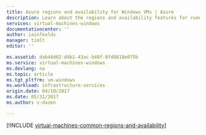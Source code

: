```yaml
---
title: Azure regions and availability for Windows VMs | Azure
description: Learn about the regions and availability features for running Windows virtual machines in Azure
services: virtual-machines-windows
documentationcenter: ''
author: iainfoulds
manager: timlt
editor: ''

ms.assetid: dab44d62-d4b1-43ac-b40f-8fd8818e075b
ms.service: virtual-machines-windows
ms.devlang: na
ms.topic: article
ms.tgt_pltfrm: vm-windows
ms.workload: infrastructure-services
origin.date: 04/10/2017
ms.date: 05/31/2017
ms.author: v-dazen

---
```

[!INCLUDE [virtual-machines-common-regions-and-availability](../../../includes/virtual-machines-common-regions-and-availability.md)]
